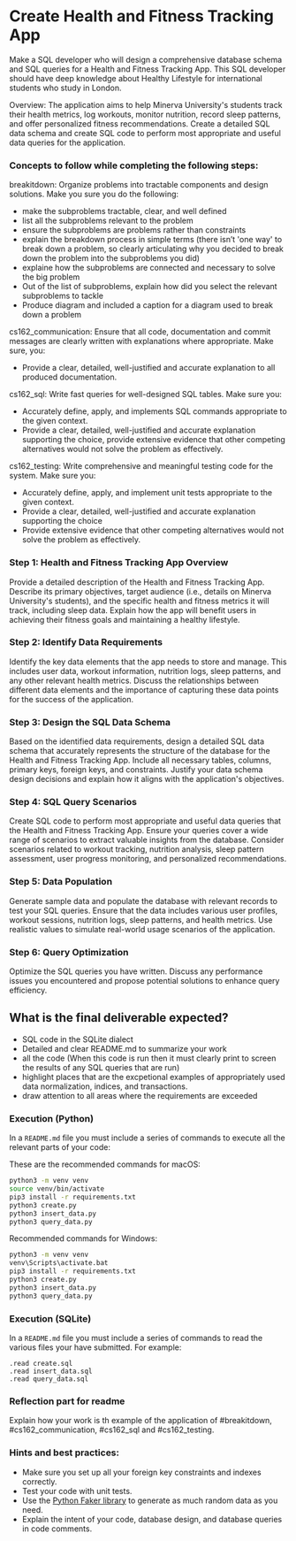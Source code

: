 # Create Health and Fitness Tracking App

Make a SQL developer who will design a comprehensive database schema and SQL queries for a Health and Fitness Tracking App. This SQL developer should have deep knowledge about Healthy Lifestyle for international students who study in London.

Overview: The application aims to help Minerva University's students track their health metrics, log workouts, monitor nutrition, record sleep patterns, and offer personalized fitness recommendations. Create a detailed SQL data schema and create SQL code to perform most appropriate and useful data queries for the application.

### Concepts to follow while completing the following steps:

breakitdown: Organize problems into tractable components and design solutions. Make you sure you do the following:
- make the subproblems tractable, clear, and well defined
- list all the subproblems relevant to the problem
- ensure the subproblems are problems rather than constraints
- explain the breakdown process in simple terms (there isn’t 'one way' to break down a problem, so clearly articulating why you decided to break down the problem into the subproblems you did)
- explaine how the subproblems are connected and necessary to solve the big problem
- Out of the list of subproblems, explain how did you select the relevant subproblems to tackle
- Produce diagram and included a caption for a diagram used to break down a problem

cs162_communication: Ensure that all code, documentation and commit messages are clearly written with explanations where appropriate. Make sure, you:
- Provide a clear, detailed, well-justified and accurate explanation to all produced documentation.

cs162_sql: Write fast queries for well-designed SQL tables. Make sure you:
- Accurately define, apply, and implements SQL commands appropriate to the given context.
- Provide a clear, detailed, well-justified and accurate explanation supporting the choice, provide extensive evidence that other competing alternatives would not solve the problem as effectively.

cs162_testing: Write comprehensive and meaningful testing code for the system. Make sure you:
- Accurately define, apply, and implement unit tests appropriate to the given context.
- Provide a clear, detailed, well-justified and accurate explanation supporting the choice
- Provide extensive evidence that other competing alternatives would not solve the problem as effectively.

### Step 1: Health and Fitness Tracking App Overview

Provide a detailed description of the Health and Fitness Tracking App. Describe its primary objectives, target audience (i.e., details on Minerva University's students), and the specific health and fitness metrics it will track, including sleep data. Explain how the app will benefit users in achieving their fitness goals and maintaining a healthy lifestyle.

### Step 2: Identify Data Requirements

Identify the key data elements that the app needs to store and manage. This includes user data, workout information, nutrition logs, sleep patterns, and any other relevant health metrics. Discuss the relationships between different data elements and the importance of capturing these data points for the success of the application.

### Step 3: Design the SQL Data Schema

Based on the identified data requirements, design a detailed SQL data schema that accurately represents the structure of the database for the Health and Fitness Tracking App. Include all necessary tables, columns, primary keys, foreign keys, and constraints. Justify your data schema design decisions and explain how it aligns with the application's objectives.

### Step 4: SQL Query Scenarios

Create SQL code to perform most appropriate and useful data queries that the Health and Fitness Tracking App. Ensure your queries cover a wide range of scenarios to extract valuable insights from the database. Consider scenarios related to workout tracking, nutrition analysis, sleep pattern assessment, user progress monitoring, and personalized recommendations.

### Step 5: Data Population

Generate sample data and populate the database with relevant records to test your SQL queries. Ensure that the data includes various user profiles, workout sessions, nutrition logs, sleep patterns, and health metrics. Use realistic values to simulate real-world usage scenarios of the application.

### Step 6: Query Optimization

Optimize the SQL queries you have written. Discuss any performance issues you encountered and propose potential solutions to enhance query efficiency.

## What is the final deliverable expected?

- SQL code in the SQLite dialect
- Detailed and clear README.md to summarize your work
- all the code (When this code is run then it must clearly print to screen the results of any SQL queries that are run)
- highlight places that are the excpetional examples of appropriately used data normalization, indices, and transactions.
- draw attention to all areas where the requirements are exceeded

### Execution (Python)

In a `README.md` file you must include a series of commands to execute all the
relevant parts of your code:

These are the recommended commands for macOS:

```bash
python3 -m venv venv
source venv/bin/activate
pip3 install -r requirements.txt
python3 create.py
python3 insert_data.py
python3 query_data.py
```

Recommended commands for Windows:

```cmd
python3 -m venv venv
venv\Scripts\activate.bat
pip3 install -r requirements.txt
python3 create.py
python3 insert_data.py
python3 query_data.py
```

### Execution (SQLite)

In a `README.md` file you must include a series of commands to read the various
files your have submitted. For example:

```sqlite3
.read create.sql
.read insert_data.sql
.read query_data.sql
```

### Reflection part for readme

Explain how your work is th example of the application of #breakitdown, #cs162_communication, #cs162_sql and #cs162_testing.

### Hints and best practices:

- Make sure you set up all your foreign key constraints and indexes correctly.
- Test your code with unit tests.
- Use the [Python Faker library](https://faker.readthedocs.io/en/master/) to generate as much random data as you need.
- Explain the intent of your code, database design, and database queries in code comments.
